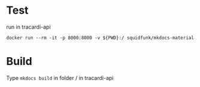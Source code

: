 # Test
run in tracardi-api
```
docker run --rm -it -p 8000:8000 -v ${PWD}:/ squidfunk/mkdocs-material
```

# Build
Type `mkdocs build` in folder / in tracardi-api